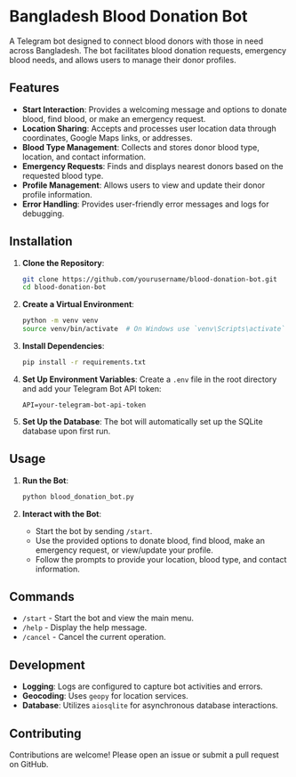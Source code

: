 
# Bangladesh Blood Donation Bot

A Telegram bot designed to connect blood donors with those in need across Bangladesh. The bot facilitates blood donation requests, emergency blood needs, and allows users to manage their donor profiles.

## Features

- **Start Interaction**: Provides a welcoming message and options to donate blood, find blood, or make an emergency request.
- **Location Sharing**: Accepts and processes user location data through coordinates, Google Maps links, or addresses.
- **Blood Type Management**: Collects and stores donor blood type, location, and contact information.
- **Emergency Requests**: Finds and displays nearest donors based on the requested blood type.
- **Profile Management**: Allows users to view and update their donor profile information.
- **Error Handling**: Provides user-friendly error messages and logs for debugging.

## Installation

1. **Clone the Repository**:
    ```bash
    git clone https://github.com/yourusername/blood-donation-bot.git
    cd blood-donation-bot
    ```

2. **Create a Virtual Environment**:
    ```bash
    python -m venv venv
    source venv/bin/activate  # On Windows use `venv\Scripts\activate`
    ```

3. **Install Dependencies**:
    ```bash
    pip install -r requirements.txt
    ```

4. **Set Up Environment Variables**:
    Create a `.env` file in the root directory and add your Telegram Bot API token:
    ```
    API=your-telegram-bot-api-token
    ```

5. **Set Up the Database**:
    The bot will automatically set up the SQLite database upon first run.

## Usage

1. **Run the Bot**:
    ```bash
    python blood_donation_bot.py
    ```

2. **Interact with the Bot**:
    - Start the bot by sending `/start`.
    - Use the provided options to donate blood, find blood, make an emergency request, or view/update your profile.
    - Follow the prompts to provide your location, blood type, and contact information.

## Commands

- `/start` - Start the bot and view the main menu.
- `/help` - Display the help message.
- `/cancel` - Cancel the current operation.

## Development

- **Logging**: Logs are configured to capture bot activities and errors.
- **Geocoding**: Uses `geopy` for location services.
- **Database**: Utilizes `aiosqlite` for asynchronous database interactions.

## Contributing

Contributions are welcome! Please open an issue or submit a pull request on GitHub.
